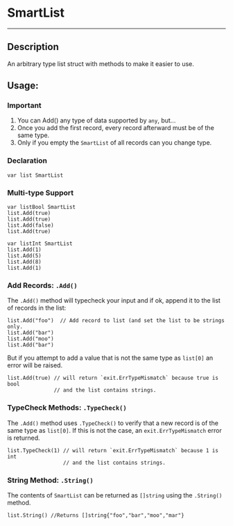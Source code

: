 SmartList
=========
----
## Description

An arbitrary type list struct with methods to make it easier to use.

## Usage:
### Important

1. You can Add() any type of data supported by `any`, but...
2. Once you add the first record, every record afterward must be of the same type.
3. Only if you empty the `SmartList` of all records can you change type.

### Declaration

```text
var list SmartList
```

### Multi-type Support
```text
var listBool SmartList
list.Add(true)
list.Add(true)
list.Add(false)
list.Add(true)

var listInt SmartList
list.Add(1)
list.Add(5)
list.Add(8)
list.Add(1)
```

### Add Records: `.Add()`
The `.Add()` method will typecheck your input and if ok, append it to the list
of records in the list:
```text
list.Add("foo")  // Add record to list (and set the list to be strings only.
list.Add("bar")
list.Add("moo")
list.Add("bar")
```
But if you attempt to add a value that is not the same type as `list[0]` an
error will be raised.
```text
list.Add(true) // will return `exit.ErrTypeMismatch` because true is bool
               // and the list contains strings.
```

### TypeCheck Methods: `.TypeCheck()`
The `.Add()` method uses `.TypeCheck()` to verify that a new record is of the
same type as `list[0]`.  If this is not the case, an `exit.ErrTypeMismatch` 
error is returned.
```text
list.TypeCheck(1) // will return `exit.ErrTypeMismatch` because 1 is int 
                  // and the list contains strings.
```

### String Method: `.String()`
The contents of `SmartList` can be returned as `[]string` using the `.String()` 
method.
```text
list.String() //Returns []string{"foo","bar","moo","mar"}
```
